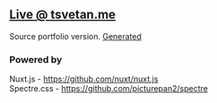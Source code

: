 ## [Live @ tsvetan.me](https://tsvetan.me)

Source portfolio version. [Generated](https://github.com/tsvetowntopalov/portfolio)

### Powered by

Nuxt.js - https://github.com/nuxt/nuxt.js<br>
Spectre.css - https://github.com/picturepan2/spectre
